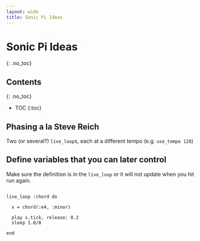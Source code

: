 ```yaml
---
layout: wide
title: Sonic Pi Ideas
---
```




# Sonic Pi Ideas
{: .no_toc}

## Contents
{: .no_toc}

- TOC
{:toc}

## Phasing a la Steve Reich
Two (or several?) `live_loop`s, each at a different tempo (e.g. `use_tempo 120`)

## Define variables that you can later control

Make sure the definition is in the `live_loop` or it will not update when you hit run again.

```

live_loop :chord do
  
  x = chord(:e4, :minor)
  
  play x.tick, release: 0.2
  sleep 1.0/8
  
end
```
